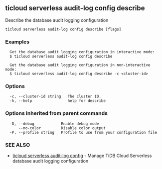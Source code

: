 ## ticloud serverless audit-log config describe

Describe the database audit logging configuration

```
ticloud serverless audit-log config describe [flags]
```

### Examples

```
  Get the database audit logging configuration in interactive mode:
  $ ticloud serverless audit-log config describe

  Get the database audit logging configuration in non-interactive mode:
  $ ticloud serverless audit-log config describe -c <cluster-id> 
```

### Options

```
  -c, --cluster-id string   The cluster ID.
  -h, --help                help for describe
```

### Options inherited from parent commands

```
  -D, --debug            Enable debug mode
      --no-color         Disable color output
  -P, --profile string   Profile to use from your configuration file
```

### SEE ALSO

* [ticloud serverless audit-log config](ticloud_serverless_audit-log_config.md)	 - Manage TiDB Cloud Serverless database audit logging configuration

